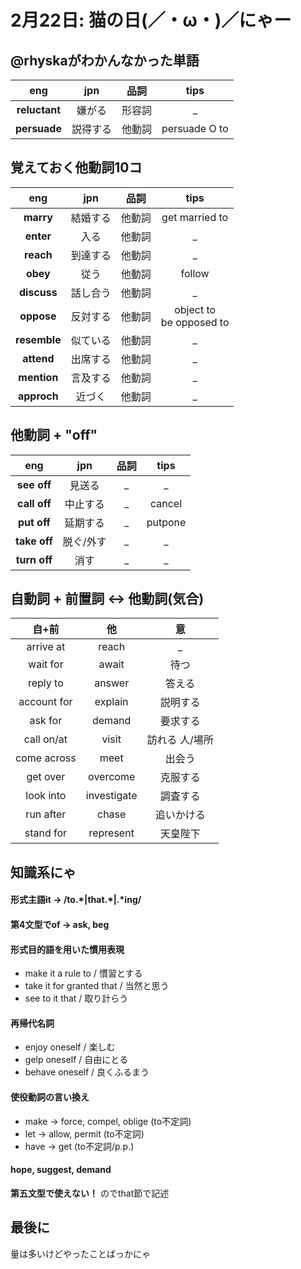 # 2月22日: 猫の日(／・ω・)／にゃー
## @rhyskaがわかんなかった単語
|eng|jpn|品詞|tips|
|:---:|:---:|:---:|:---:|
|**reluctant**|嫌がる|形容詞|_|
|**persuade**|説得する|他動詞|persuade O to|

## 覚えておく他動詞10コ
|eng|jpn|品詞|tips|
|:---:|:---:|:---:|:---:|
|**marry**|結婚する|他動詞|get married to|
|**enter**|入る|他動詞|_|
|**reach**|到達する|他動詞|_|
|**obey**|従う|他動詞|follow|
|**discuss**|話し合う|他動詞|_|
|**oppose**|反対する|他動詞|object to<br>be opposed to|
|**resemble**|似ている|他動詞|_|
|**attend**|出席する|他動詞|_|
|**mention**|言及する|他動詞|_|
|**approch**|近づく|他動詞|_|

## 他動詞 + "off"
|eng|jpn|品詞|tips|
|:---:|:---:|:---:|:---:|
|**see off**|見送る|_|_|
|**call off**|中止する|_|cancel|
|**put off**|延期する|_|putpone|
|**take off**|脱ぐ/外す|_|_|
|**turn off**|消す|_|_|

## 自動詞 + 前置詞 <-> 他動詞(気合)
|自+前|他|意|
|:---:|:-:|:-:|
arrive at|reach|_
wait for|await|待つ
reply to|answer|答える
account for|explain|説明する
ask for|demand|要求する
call on/at|visit|訪れる 人/場所
come across|meet|出会う
get over|overcome|克服する
look into|investigate|調査する
run after|chase|追いかける
stand for|represent|天皇陛下

## 知識系にゃ
#### 形式主語it -> /to.\*|that.\*|.\*ing/
#### 第4文型でof -> ask, beg
#### 形式目的語を用いた慣用表現
+ make it a rule to / 慣習とする
+ take it for granted that / 当然と思う
+ see to it that / 取り計らう
#### 再帰代名詞
+ enjoy oneself / 楽しむ
+ gelp oneself / 自由にとる
+ behave oneself / 良くふるまう
#### 使役動詞の言い換え
+ make -> force, compel, oblige (to不定詞)
+ let -> allow, permit (to不定詞)
+ have -> get (to不定詞/p.p.)
#### hope, suggest, demand
**第五文型で使えない！** のでthat節で記述
## 最後に
量は多いけどやったことばっかにゃ
